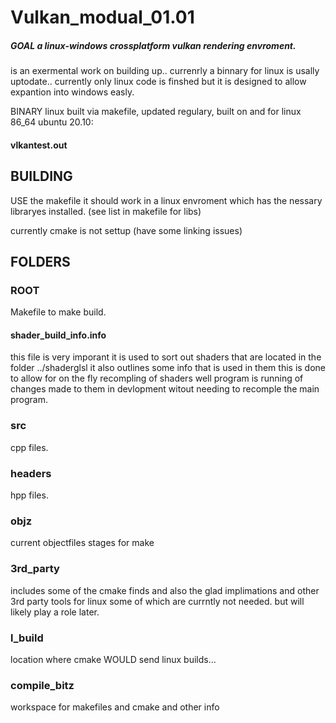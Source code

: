 # Vulkan_modual_01.01

##### GOAL a linux-windows crossplatform vulkan rendering envroment.
is an exermental work on building up..
currenrly a binnary for linux is usally uptodate..
currently only linux code is finshed but it is designed to allow expantion
into windows easly. 

BINARY linux built via makefile, updated regulary, 
built on and for linux 86_64 ubuntu 20.10:
#### vlkantest.out

## BUILDING
USE the makefile it should work in a linux envroment which has the nessary libraryes installed. (see list in makefile for libs)

currently cmake is not settup (have some linking issues)

## FOLDERS

### ROOT 

Makefile to make build.

#### shader_build_info.info
this file is very imporant it is used to sort out shaders that are located
in the folder ../shaderglsl it also outlines some info that is used in them 
this is done to allow for on the fly recompling of shaders well program is running
of changes made to them in devlopment witout needing to recomple the main program.

### src
cpp files.
### headers
hpp files.

### objz
current objectfiles stages for make

### 3rd_party
includes some of the cmake finds and also the glad implimations
and other 3rd party tools for linux some of which are currntly not needed.
but will likely play a role later.

### l_build
location where cmake WOULD send linux builds...

### compile_bitz 
workspace for makefiles and cmake and other info

